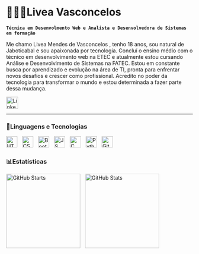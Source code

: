 
# 👩🏻‍💻Livea Vasconcelos

**`Técnica em Desenvolmento Web e Analista e Desenvolvedora de Sistemas em formação`**

Me chamo Livea Mendes de Vasconcelos , tenho 18 anos, sou natural de Jaboticabal e sou apaixonada por tecnologia. Concluí o ensino médio com o técnico em desenvolvimento web na ETEC e atualmente estou cursando Análise e Desenvolvimento de Sistemas na FATEC. Estou em constante busca por aprendizado e evolução na área de TI, pronta para enfrentar novos desafios e crescer como profissional. Acredito no poder da tecnologia para transformar o mundo e estou determinada a fazer parte dessa mudança.

<p align="left">
<a href="https://www.linkedin.com/in/livea-vasconcelos/"><img width="32px" alt="LinkedIn" title="LinkedIn" src="https://i.imgur.com/yRpa1dQ.png"/></a>
</p>


---

### 🤖Linguagens e Tecnologias

<img 
align="left"
alt="HTML"
title="HTML"
width="30px"
style="padding-right: 10px;"
src="https://cdn.jsdelivr.net/gh/devicons/devicon@latest/icons/html5/html5-original.svg" 
/>


<img 
align="left"
alt="CSS"
title="CSS"
width="30px"
style="padding-right: 10px;"
src="https://cdn.jsdelivr.net/gh/devicons/devicon@latest/icons/css3/css3-original.svg" 
/>


<img 
align="left"
alt="Bootstrap"
title="Bootstrap"
width="30px"
style="padding-right: 10px;"
src="https://cdn.jsdelivr.net/gh/devicons/devicon@latest/icons/bootstrap/bootstrap-original.svg" 
/>
          


<img 
align="left"
alt="JS"
title="JS"
width="30px"
style="padding-right: 10px;"
src="https://cdn.jsdelivr.net/gh/devicons/devicon@latest/icons/javascript/javascript-original.svg" />
          

<img 
align="left"
alt="C"
title="C"
width="30px"
style="padding-right: 10px;"
src="https://cdn.jsdelivr.net/gh/devicons/devicon@latest/icons/c/c-original.svg" 
/>


<img 
align="left"
alt="Python"
title="Python"
width="30px"
style="padding-right: 10px;"
src="https://cdn.jsdelivr.net/gh/devicons/devicon@latest/icons/python/python-original.svg" 
/>


<img 
align="left"
alt="Git"
title="Git"
width="30px"
style="padding-right: 10px;"
src="https://cdn.jsdelivr.net/gh/devicons/devicon@latest/icons/git/git-original.svg" 
/>

<br/> <br/>    
          
### 📊Estatísticas

<p>
<img
align="left"
alt="GitHub Starts"
height="200"
style="padding-right: 10px;"
src="https://github-readme-stats.vercel.app/api?username=liveavasconcelos&show_icons=true&theme=tokyonight&include_all_commits=true&locale=pt-br"
/>

<img
align="left" 
      alt="GitHub Stats" 
      height="200" 
      src="https://github-readme-stats.vercel.app/api/top-langs/?username=liveavasconcelos&theme=tokyonight&layout=compact&custom_title=Tecnologias&langs_count=9" 
/>
</p>

          
